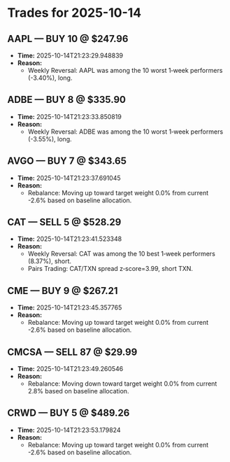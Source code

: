 # Trades for 2025-10-14

## AAPL — BUY 10 @ $247.96
- **Time:** 2025-10-14T21:23:29.948839
- **Reason:**
  - Weekly Reversal: AAPL was among the 10 worst 1‑week performers (-3.40%), long.

## ADBE — BUY 8 @ $335.90
- **Time:** 2025-10-14T21:23:33.850819
- **Reason:**
  - Weekly Reversal: ADBE was among the 10 worst 1‑week performers (-3.55%), long.

## AVGO — BUY 7 @ $343.65
- **Time:** 2025-10-14T21:23:37.691045
- **Reason:**
  - Rebalance: Moving up toward target weight 0.0% from current -2.6% based on baseline allocation.

## CAT — SELL 5 @ $528.29
- **Time:** 2025-10-14T21:23:41.523348
- **Reason:**
  - Weekly Reversal: CAT was among the 10 best 1‑week performers (8.37%), short.
  - Pairs Trading: CAT/TXN spread z‑score=3.99, short TXN.

## CME — BUY 9 @ $267.21
- **Time:** 2025-10-14T21:23:45.357765
- **Reason:**
  - Rebalance: Moving up toward target weight 0.0% from current -2.6% based on baseline allocation.

## CMCSA — SELL 87 @ $29.99
- **Time:** 2025-10-14T21:23:49.260546
- **Reason:**
  - Rebalance: Moving down toward target weight 0.0% from current 2.8% based on baseline allocation.

## CRWD — BUY 5 @ $489.26
- **Time:** 2025-10-14T21:23:53.179824
- **Reason:**
  - Rebalance: Moving up toward target weight 0.0% from current -2.6% based on baseline allocation.

